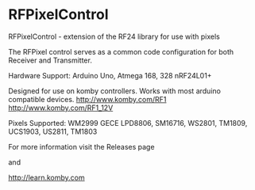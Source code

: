 RFPixelControl
==============

RFPixelControl - extension of the RF24 library for use with pixels

The RFPixel control serves as a common code configuration for both Receiver and Transmitter.

Hardware Support: 
Arduino Uno, Atmega 168, 328 
nRF24L01+

Designed for use on komby controllers.  Works with most arduino compatible devices.
http://www.komby.com/RF1
http://www.komby.com/RF1_12V


Pixels Supported:
WM2999
GECE 
LPD8806,
SM16716,
WS2801,
TM1809,
UCS1903,
US2811,
TM1803

For more information visit the Releases page

and 

http://learn.komby.com


